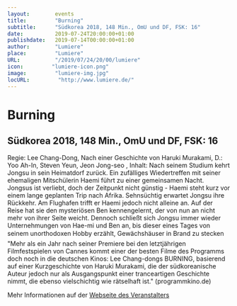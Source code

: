 ```yaml
---
layout:        events
title:         "Burning"
subtitle:      "Südkorea 2018, 148 Min., OmU und DF, FSK: 16"
date:          2019-07-24T20:00:00+01:00
publishdate:   2019-07-14T00:00:00+01:00
author:        "Lumiere"
place:         "Lumiere"
URL:           "/2019/07/24/20/00/lumiere"
icon:         "lumiere-icon.png"
image:         "lumiere-img.jpg"
locURL:         "http://www.lumiere.de/"
---
```


Burning
===========

Südkorea 2018, 148 Min., OmU und DF, FSK: 16
-----------

Regie: Lee Chang-Dong, Nach einer Geschichte von Haruki Murakami, D.: Yoo Ah-In, Steven Yeun, Jeon Jong-seo , Inhalt: Nach seinem Studium kehrt Jongsu in sein Heimatdorf zurück. Ein zufälliges Wiedertreffen mit seiner ehemaligen Mitschülerin Haemi führt zu einer gemeinsamen Nacht. Jongsus ist verliebt, doch der Zeitpunkt nicht günstig - Haemi steht kurz vor einem lange geplanten Trip nach Afrika. Sehnsüchtig erwartet Jongsu ihre Rückkehr. Am Flughafen trifft er Haemi jedoch nicht alleine an. Auf der Reise hat sie den mysteriösen Ben kennengelernt, der von nun an nicht mehr von ihrer Seite weicht. Dennoch schließt sich Jongsu immer wieder Unternehmungen von Hae-mi und Ben an, bis dieser eines Tages von seinem unorthodoxen Hobby erzählt, Gewächshäuser in Brand zu stecken "Mehr als ein Jahr nach seiner Premiere bei den letztjährigen Filmfestspielen von Cannes kommt einer der besten Filme des Programms doch noch in die deutschen Kinos: Lee Chang-dongs BURNING, basierend auf einer Kurzgeschichte von Haruki Murakami, die der südkoreanische Auteur jedoch nur als Ausgangspunkt einer tranceartigen Geschichte nimmt, die ebenso vielschichtig wie rätselhaft ist." (programmkino.de)

Mehr Informationen auf der [Webseite des Veranstalters](http://www.lumiere.de/19/07/burning.htm)
